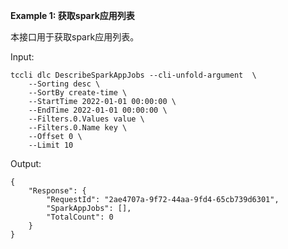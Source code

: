 **Example 1: 获取spark应用列表**

本接口用于获取spark应用列表。

Input: 

```
tccli dlc DescribeSparkAppJobs --cli-unfold-argument  \
    --Sorting desc \
    --SortBy create-time \
    --StartTime 2022-01-01 00:00:00 \
    --EndTime 2022-01-01 00:00:00 \
    --Filters.0.Values value \
    --Filters.0.Name key \
    --Offset 0 \
    --Limit 10
```

Output: 
```
{
    "Response": {
        "RequestId": "2ae4707a-9f72-44aa-9fd4-65cb739d6301",
        "SparkAppJobs": [],
        "TotalCount": 0
    }
}
```

